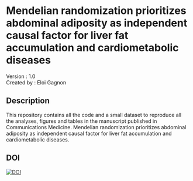 # Mendelian randomization prioritizes abdominal adiposity as independent causal factor for liver fat accumulation and cardiometabolic diseases

Version : 1.0 <br>
Created by : Eloi Gagnon <br>

## Description 
This repository contains all the code and a small dataset to reproduce all the analyses, figures and tables in the manuscript published in Communications Medicine. Mendelian randomization prioritizes abdominal adiposity as independent causal factor for liver fat accumulation and cardiometabolic diseases.

## DOI
[![DOI](https://zenodo.org/badge/516786853.svg)](https://zenodo.org/badge/latestdoi/516786853)
